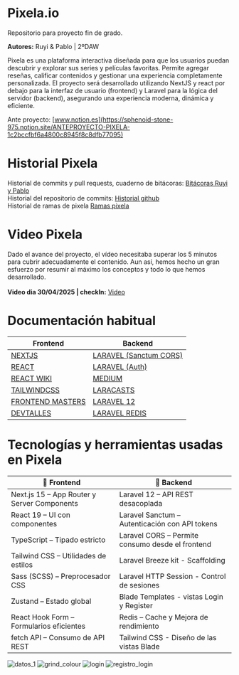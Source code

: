 # Pixela.io

Repositorio para proyecto fin de grado. </br>

**Autores:** Ruyi & Pablo | 2ºDAW

Pixela es una plataforma interactiva diseñada para que los usuarios puedan descubrir y explorar sus series y películas favoritas. Permite agregar reseñas, calificar contenidos y gestionar una experiencia completamente personalizada.
El proyecto será desarrollado utilizando NextJS y react por debajo para la interfaz de usuario (frontend) y Laravel para la lógica del servidor (backend), asegurando una experiencia moderna, dinámica y eficiente.

Ante proyecto: [www.notion.es](https://sphenoid-stone-975.notion.site/ANTEPROYECTO-PIXELA-1c2bccfbf6a4800c8945f8c8dfb77095) <br/>

# Historial Pixela <br/>
Historial de commits y pull requests, cuaderno de bitácoras: [Bitácoras Ruyi y Pablo](https://docs.google.com/document/d/1tCagftMIyK-YbXul7YxGf_HXpOOPHqtqO7swChsxbao/edit?tab=t.0) <br/>
Historial del repositorio de commits: [Historial github](https://github.com/envyx10/Pixela/commits/main/) <br/>
Historial de ramas de pixela [Ramas pixela](https://github.com/envyx10/Pixela/branches/active) <br/>

# Video Pixela <br/>
Dado el avance del proyecto, el vídeo necesitaba superar los 5 minutos para cubrir adecuadamente el contenido. Aun así, hemos hecho un gran esfuerzo por resumir al máximo los conceptos y todo lo que hemos desarrollado.
<br>
<br>
**Video dia 30/04/2025 | checkIn:** [Video](https://vimeo.com/1080303986/9f50bbfb83?share=copy)




# Documentación habitual <br/>

| Frontend                                           | Backend                                                                 |
|----------------------------------------------------|-------------------------------------------------------------------------|
| [NEXTJS](https://nextjs.org/learn)                | [LARAVEL (Sanctum CORS)](https://laravel.com/docs/12.x/sanctum#cors-and-cookies) |
| [REACT](https://es.react.dev/learn)               | [LARAVEL (Auth)](https://laravel.com/docs/12.x/authentication#authenticating-users) |
| [REACT WIKI](https://www.reactjs.wiki/)           | [MEDIUM](https://rezakhademix.medium.com/laravel-11-no-http-kernel-no-casts-no-console-kernel-721c62adb6ef) |
| [TAILWINDCSS](https://tailwindcss.com/)           | [LARACASTS](https://laracasts.com/)                                    |
| [FRONTEND MASTERS](https://frontendmasters.com/)  | [LARAVEL 12](https://laravel.com/docs/12.x/installation)               |
| [DEVTALLES](https://cursos.devtalles.com/)        | [LARAVEL REDIS](https://laravel.com/docs/12.x/redis)                   |
                     
# Tecnologías y herramientas usadas en Pixela  <br/>

| 🧩 Frontend                                 | 🧩 Backend                                                   |
|--------------------------------------------|--------------------------------------------------------------|
| Next.js 15 – App Router y Server Components | Laravel 12 – API REST desacoplada                            |
| React 19 – UI con componentes               | Laravel Sanctum – Autenticación con API tokens               |
| TypeScript – Tipado estricto                | Laravel CORS – Permite consumo desde el frontend             |
| Tailwind CSS – Utilidades de estilos        | Laravel Breeze kit - Scaffolding                             |
| Sass (SCSS) – Preprocesador CSS             | Laravel HTTP Session - Control de sesiones                   |
| Zustand – Estado global                     | Blade Templates - vistas Login y Register                    |
| React Hook Form – Formularios eficientes    | Redis – Cache y Mejora de rendimiento                        |
| fetch API – Consumo de API REST             | Tailwind CSS - Diseño de las vistas Blade                    |




![datos_1](https://github.com/user-attachments/assets/9809f359-e4a4-4c77-8144-7fc5a4b55a58)
![grind_colour](https://github.com/user-attachments/assets/c3194929-c906-4cc7-9d4f-9e1912a0121c)
![login](https://github.com/user-attachments/assets/99c60e1c-8005-4969-bfc0-30450f318a02)
![registro_login](https://github.com/user-attachments/assets/f712c74f-cc8b-4bb6-9541-e89ace61786c)

